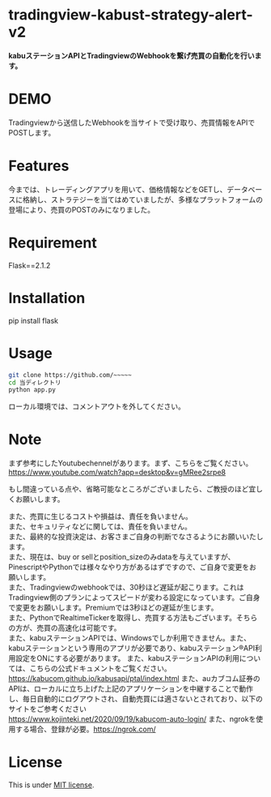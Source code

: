 # tradingview-kabust-strategy-alert-v2
  
**kabuステーションAPIとTradingviewのWebhookを繋げ売買の自動化を行います。**
 
# DEMO
 
Tradingviewから送信したWebhookを当サイトで受け取り、売買情報をAPIでPOSTします。
 
# Features
 
今までは、トレーディングアプリを用いて、価格情報などをGETし、データベースに格納し、ストラテジーを当てはめていましたが、多様なプラットフォームの登場により、売買のPOSTのみになりました。
 
# Requirement
 
Flask==2.1.2<br>
 
# Installation

pip install flask<br>
 
# Usage
  
```bash
git clone https://github.com/~~~~~
cd 当ディレクトリ
python app.py
```
ローカル環境では、コメントアウトを外してください。
 
# Note
 
 
まず参考にしたYoutubechennelがあります。まず、こちらをご覧ください。
https://www.youtube.com/watch?app=desktop&v=gMRee2srpe8

もし間違っている点や、省略可能なところがございましたら、ご教授のほど宜しくお願いします。

また、売買に生じるコストや損益は、責任を負いません。<br>
また、セキュリティなどに関しては、責任を負いません。<br>
また、最終的な投資決定は、お客さまご自身の判断でなさるようにお願いいたします。<br>
また、現在は、buy or sellとposition_sizeのみdataを与えていますが、PinescriptやPythonでは様々なやり方があるはずですので、ご自身で変更をお願いします。<br>
また、Tradingviewのwebhookでは、30秒ほど遅延が起こります。これはTradingview側のプランによってスピードが変わる設定になっています。ご自身で変更をお願いします。Premiumでは3秒ほどの遅延が生じます。<br>
また、PythonでRealtimeTickerを取得し、売買する方法もございます。そちらの方が、売買の高速化は可能です。<br>
また、kabuステーションAPIでは、Windowsでしか利用できません。また、kabuステーションという専用のアプリが必要であり、kabuステーション®API利用設定をONにする必要があります。
また、kabuステーションAPIの利用については、こちらの公式ドキュメントをご覧ください。https://kabucom.github.io/kabusapi/ptal/index.html
また、auカブコム証券のAPIは、ローカルに立ち上げた上記のアプリケーションを中継することで動作し、毎日自動的にログアウトされ、自動売買には適さないとされており、以下のサイトをご参考ください<br>
https://www.kojinteki.net/2020/09/19/kabucom-auto-login/
また、ngrokを使用する場合、登録が必要。https://ngrok.com/

# License
 
This is under [MIT license](https://en.wikipedia.org/wiki/MIT_License).
